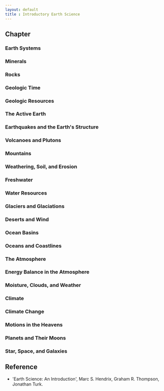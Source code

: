 ```yaml
---
layout: default
title : Introductory Earth Science
---
```


## Chapter

### Earth Systems

### Minerals

### Rocks

### Geologic Time

### Geologic Resources

### The Active Earth

### Earthquakes and the Earth's Structure

### Volcanoes and Plutons

### Mountains

### Weathering, Soil, and Erosion

### Freshwater

### Water Resources

### Glaciers and Glaciations

### Deserts and Wind

### Ocean Basins

### Oceans and Coastlines

### The Atmosphere

### Energy Balance in the Atmosphere

### Moisture, Clouds, and Weather

### Climate

### Climate Change

### Motions in the Heavens

### Planets and Their Moons

### Star, Space, and Galaxies

## Reference

- 'Earth Science: An Introduction', Marc S. Hendrix, Graham R. Thompson, Jonathan Turk.